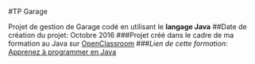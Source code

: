 #TP Garage 

Projet de gestion de Garage codé en utilisant le **langage Java** 
##Date de création du projet: Octobre 2016 
###Projet créé dans le cadre de ma formation au Java sur [OpenClassroom](https://openclassrooms.com)
###_Lien de cette formation:_ [Apprenez à programmer en Java](https://openclassrooms.com/fr/courses/6173501-apprenez-a-programmer-en-java)
